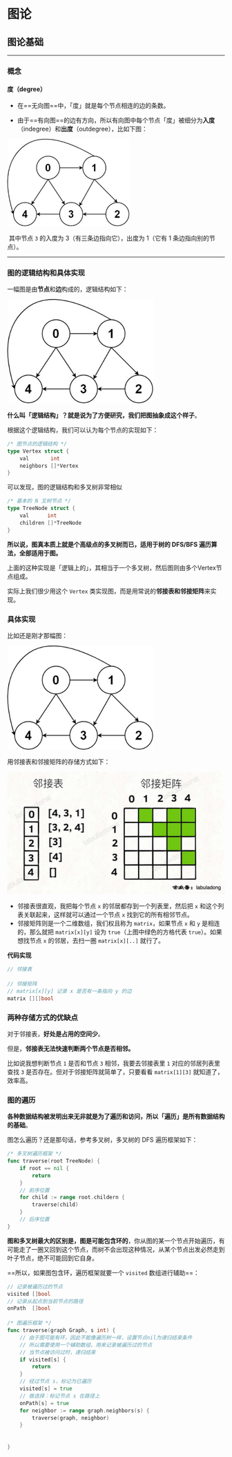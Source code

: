 # 图论



## 图论基础

--------------------------------------------------

### 概念



#### 度（degree）

- 在==无向图==中，「度」就是每个节点相连的边的条数。

- 由于==有向图==的边有方向，所以有向图中每个节点「度」被细分为**入度**（indegree）和**出度**（outdegree），比如下图：

<img src="https://raw.githubusercontent.com/disturb-yy/study-coding/main/img/202301122041135.jpeg" alt="img" style="zoom: 67%;" />

​	其中节点 `3` 的入度为 3（有三条边指向它），出度为 1（它有 1 条边指向别的节点）。





---------------------------------------



### 图的逻辑结构和具体实现

一幅图是由**节点**和**边**构成的，逻辑结构如下：

<img src="https://raw.githubusercontent.com/disturb-yy/study-coding/main/img/202301122010113.jpeg" alt="img" style="zoom: 80%;" />

**什么叫「逻辑结构」？就是说为了方便研究，我们把图抽象成这个样子**。

根据这个逻辑结构，我们可以认为每个节点的实现如下：

```go
/* 图节点的逻辑结构 */
type Vertex struct {
    val 	  int
    neighbors []*Vertex
}
```

可以发现，图的逻辑结构和多叉树非常相似

```go
/* 基本的 N 叉树节点 */
type TreeNode struct {
    val 	 int
    children []*TreeNode
}
```

**所以说，图真本质上就是个高级点的多叉树而已，适用于树的 DFS/BFS 遍历算法，全部适用于图。**

上面的这种实现是「逻辑上的」，其相当于一个多叉树，然后图则由多个Vertex节点组成。

实际上我们很少用这个 `Vertex` 类实现图，而是用常说的**邻接表和邻接矩阵**来实现。



### 具体实现

比如还是刚才那幅图：

<img src="https://raw.githubusercontent.com/disturb-yy/study-coding/main/img/202301122010113.jpeg" alt="img" style="zoom: 80%;" />

用邻接表和邻接矩阵的存储方式如下：

<img src="https://raw.githubusercontent.com/disturb-yy/study-coding/main/img/202301122021790.jpeg" alt="img" style="zoom: 50%;" />

- 邻接表很直观，我把每个节点 `x` 的邻居都存到一个列表里，然后把 `x` 和这个列表关联起来，这样就可以通过一个节点 `x` 找到它的所有相邻节点。
- 邻接矩阵则是一个二维数组，我们权且称为 `matrix`，如果节点 `x` 和 `y` 是相连的，那么就把 `matrix[x][y]` 设为 `true`（上图中绿色的方格代表 `true`）。如果想找节点 `x` 的邻居，去扫一圈 `matrix[x][..]` 就行了。

**代码实现**

```go
// 邻接表

// 邻接矩阵
// matrix[x][y] 记录 x 是否有一条指向 y 的边
matrix [][]bool
```



### 两种存储方式的优缺点

对于邻接表，**好处是占用的空间少**。

但是，**邻接表无法快速判断两个节点是否相邻。**

比如说我想判断节点 `1` 是否和节点 `3` 相邻，我要去邻接表里 `1` 对应的邻居列表里查找 `3` 是否存在。但对于邻接矩阵就简单了，只要看看 `matrix[1][3]` 就知道了，效率高。





### 图的遍历

**各种数据结构被发明出来无非就是为了遍历和访问，所以「遍历」是所有数据结构的基础**。

图怎么遍历？还是那句话，参考多叉树，多叉树的 DFS 遍历框架如下：

```GO
/* 多叉树遍历框架 */
func traverse(root TreeNode) {
    if root == nil {
        return 
    }
    // 前序位置
    for child := range root.childern {
        traverse(child)
    }
    // 后序位置
}
```



​	**图和多叉树最大的区别是，图是可能包含环的**，你从图的某一个节点开始遍历，有可能走了一圈又回到这个节点，而树不会出现这种情况，从某个节点出发必然走到叶子节点，绝不可能回到它自身。

==所以，如果图包含环，遍历框架就要一个 `visited` 数组进行辅助==：

```go
// 记录被遍历过的节点
visited []bool
// 记录从起点到当前节点的路径
onPath  []bool

/* 图遍历框架 */
func traverse(graph Graph, s int) {
    // 由于图可能有环，因此不能像遍历树一样，设置节点nil为递归结束条件
    // 所以需要使用一个辅助数组，用来记录被遍历过的节点
    // 当节点被访问过时，递归结束
    if visited[s] {
        return 
    }
    // 经过节点 s，标记为已遍历
    visited[s] = true
    // 做选择：标记节点 s 在路径上
    onPath[s] = true
    for neighbor := range graph.neighbors(s) {
        traverse(graph, neighbor)
    }
    

}
```

